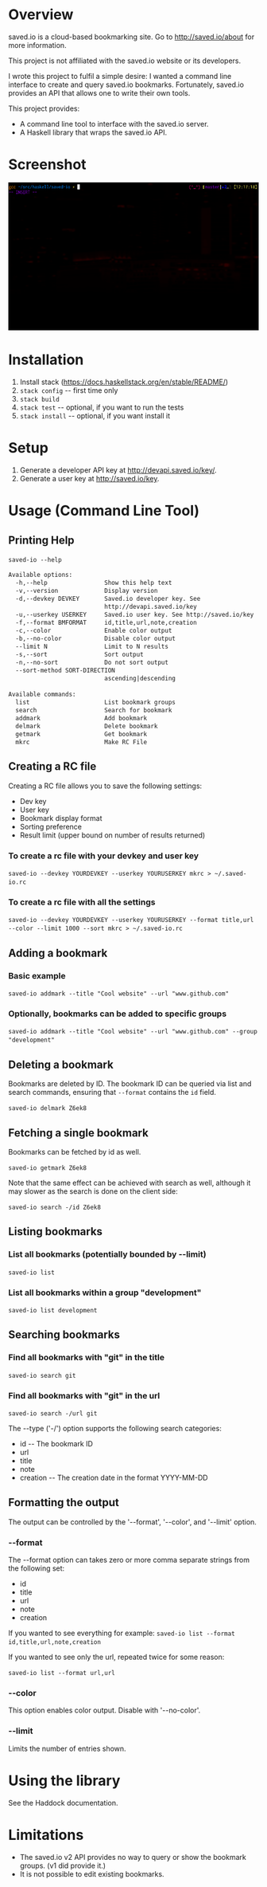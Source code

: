 Overview
========

saved.io is a cloud-based bookmarking site.  Go to http://saved.io/about for
more information.

This project is not affiliated with the saved.io website or its developers.

I wrote this project to fulfil a simple desire: I wanted a command line
interface to create and query saved.io bookmarks.  Fortunately, saved.io
provides an API that allows one to write their own tools.

This project provides:

- A command line tool to interface with the saved.io server.
- A Haskell library that wraps the saved.io API.

Screenshot
==========
![Screenshot](.saved-io-peek.gif)

Installation
============
 1. Install stack (https://docs.haskellstack.org/en/stable/README/)
 2. `stack config`  -- first time only
 3. `stack build`
 4. `stack test`    -- optional, if you want to run the tests
 5. `stack install` -- optional, if you want install it

Setup
=====
 1. Generate a developer API key at http://devapi.saved.io/key/.
 2. Generate a user key at http://saved.io/key.


Usage (Command Line Tool)
=========================

Printing Help
----------------
`saved-io --help`

```
Available options:
  -h,--help                Show this help text
  -v,--version             Display version
  -d,--devkey DEVKEY       Saved.io developer key. See
                           http://devapi.saved.io/key
  -u,--userkey USERKEY     Saved.io user key. See http://saved.io/key
  -f,--format BMFORMAT     id,title,url,note,creation
  -c,--color               Enable color output
  -b,--no-color            Disable color output
  --limit N                Limit to N results
  -s,--sort                Sort output
  -n,--no-sort             Do not sort output
  --sort-method SORT-DIRECTION
                           ascending|descending

Available commands:
  list                     List bookmark groups
  search                   Search for bookmark
  addmark                  Add bookmark
  delmark                  Delete bookmark
  getmark                  Get bookmark
  mkrc                     Make RC File
```

Creating a RC file
------------------
Creating a RC file allows you to save the following settings:

 - Dev key
 - User key
 - Bookmark display format
 - Sorting preference
 - Result limit (upper bound on number of results returned)

### To create a rc file with your devkey and user key
`saved-io --devkey YOURDEVKEY --userkey YOURUSERKEY mkrc > ~/.saved-io.rc`

### To create a rc file with all the settings
`saved-io --devkey YOURDEVKEY --userkey YOURUSERKEY --format title,url --color --limit 1000 --sort mkrc > ~/.saved-io.rc`

Adding a bookmark
-----------------
### Basic example
`saved-io addmark --title "Cool website" --url "www.github.com"`

### Optionally, bookmarks can be added to specific groups
`saved-io addmark --title "Cool website" --url "www.github.com" --group "development"`

Deleting a bookmark
-------------------
Bookmarks are deleted by ID.  The bookmark ID can be queried via list and
search commands, ensuring that `--format` contains the `id` field.

`saved-io delmark Z6ek8`

Fetching a single bookmark
--------------------------
Bookmarks can be fetched by id as well.

`saved-io getmark Z6ek8`

Note that the same effect can be achieved with search as well, although it may
slower as the search is done on the client side:

`saved-io search -/id Z6ek8`

Listing bookmarks
-----------------
### List all bookmarks (potentially bounded by --limit)
`saved-io list`

### List all bookmarks within a group "development"
`saved-io list development`

Searching bookmarks
-------------------
### Find all bookmarks with "git" in the title
`saved-io search git`

### Find all bookmarks with "git" in the url
`saved-io search -/url git`

The --type ('-/') option supports the following search categories:

 - id  -- The bookmark ID
 - url
 - title
 - note
 - creation -- The creation date in the format YYYY-MM-DD

Formatting the output
---------------------
The output can be controlled by the '--format', '--color', and '--limit' option.

### --format
The --format option can takes zero or more comma separate strings from the following set:

 - id
 - title
 - url
 - note
 - creation

If you wanted to see everything for example:
`saved-io list --format id,title,url,note,creation`

If you wanted to see only the url, repeated twice for some reason:

`saved-io list --format url,url`

### --color
This option enables color output.  Disable with '--no-color'.

### --limit
Limits the number of entries shown.

Using the library
=================
See the Haddock documentation.

Limitations
===========
 * The saved.io v2 API provides no way to query or show the bookmark groups.
   (v1 did provide it.)
 * It is not possible to edit existing bookmarks.

